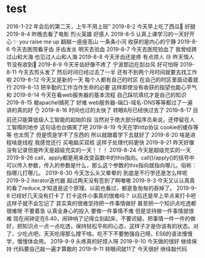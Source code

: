 # test
2016-1-22 年会后的第二天，上午不用上班”
2019-8-2 今天早上吃了西瓜🍉 好甜
2019-8-4 昨晚去看了电影 烈火英雄 好感人
2019-8-5 认真上课学习的一天好开心 ✨ you raise me up  翻越一座座高山 一条条小河 收获的是内心的宁静
2019-8-6 今天去医院看牙齿 牙齿发炎 明天去验血
2019-8-7 今天去医院验血了 我曾经跨过山和大海 也见过人山和人海 
2019-8-8 今天牙齿还是疼 有点烦人 😢  昨天情人节没有收到🌹
2019-8-9 今天牙齿好像不疼了 宁波那边在刮台风 好可怕呀
2019-8-11 今天去剪头发了 然后时间已经过去了一半 还有不到两个月时间就要去找工作啦
2019-8-12 今天又是新的一天 每个人都有自己的时区 在自己的时区里面动着就行
2019-8-13 把辛勤的工作当作生命的必要 这样即使没有收获的指望也能心平气和
2019-8-14 今天在看web服务器的基本流程 自己踩坑填坑才是自己的知识
2019-8-15 被apachel搞死了  好难  web服务器-端口-域名-DNS等等都过了一遍 讲的真的好 👌
2019-8-16  时间也过的太快了 转眼8月已经快过去了
2019-8-17 目前还只能算低级人工智能的起始阶段 当然对于绝大部分程序员来说，还停留在人工智障的地步  这句话也台搞笑了吧
2019-8-19 今天在学http协议 cookie的缓存等等 也太慌了 但是慌是学不了东西的 所以就跟着学下去就好了
2019-8-20 啥是进程啥是线程 我感觉还行 买电脑买双核 这样子处理代码更快
2019-8-21 昨天好像没有记录但是昨天是超级充实的一天！！！
2019-8-24 今天是超级充实的一天
2019-8-26 call，apply都是用来改变函数中的this指向。call()/apply()的括号中可以传入参数，传入的参数是什么，那么这个参数的this指向就指向哪儿，俗称：指哪儿打哪儿。
2019-8-30 今天怎么头又晕晕的 到底是不行学还是怎么样呢
2019-9-2 iterator迭代器 超过两天没有签到了啊嗷嗷
2019-9-3 今天又认认真真的看了reduce,才知道是这个原理。以前也看过，都是急匆匆的吞掉了。
2019-9-8 已经好几天没有打卡了 打卡这件小事真的很难吗？ 以后还是早上早点来打卡吧 这样子就不会忘记了 其实真的很难坚持把一件事情做好 甚至把一个知识点吃透都很难呀 不要着急 认真全身心的投入 要做一件事情不难 但是坚持做一件事情就很难 现在闹钟定在6.40，闹钟响了记得立刻起床，不要迟疑。把事情一件一件的做好，把知识点一点一点吃透，保持轻松平和的心态，这样子才是你该有的状态。对了，少吃点吧，天天吃得那么撑干啥。吃不下不要勉强自己呀。ES6的语法慢慢学，慢慢体会用。
2019-9-9 头疼真的好烦人呀
2019-9-10 今天做的很好 继续保持 代码要自己敲一遍才算数的
2019-9-11 转眼间就11了 今天很好 继续敲代码 
